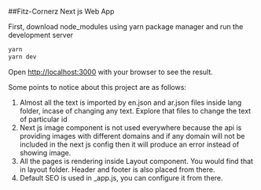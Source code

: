 ##Fitz-Cornerz Next js Web App

First, download node_modules using yarn package manager and run the development server

```bash
yarn 
yarn dev
```
Open [http://localhost:3000](http://localhost:3000) with your browser to see the result.

Some points to notice about this project are as follows:
1. Almost all the text is imported by en.json and ar.json files inside lang folder, incase of changing any text. Explore that files to change the text of particular id
2. Next js image component is not used everywhere because the api is providing images with different domains and if any domain will not be included in the next js config then it will produce an error instead of showing image.
3. All the pages is rendering inside Layout component. You would find that in layout folder. Header and footer is also placed from there. 
4. Default SEO is used in _app.js, you can configure it from there. 


